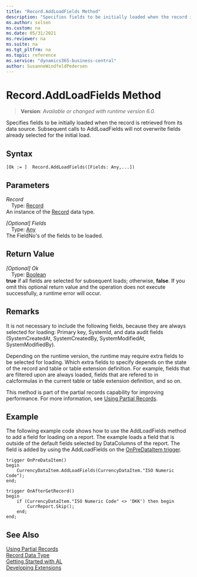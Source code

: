 ```yaml
---
title: "Record.AddLoadFields Method"
description: "Specifies fields to be initially loaded when the record is retrieved from its data source. Subsequent calls to AddLoadFields will not overwrite fields already selected for the initial load."
ms.author: solsen
ms.custom: na
ms.date: 05/31/2021
ms.reviewer: na
ms.suite: na
ms.tgt_pltfrm: na
ms.topic: reference
ms.service: "dynamics365-business-central"
author: SusanneWindfeldPedersen
---
```

[//]: # (START>DO_NOT_EDIT)
[//]: # (IMPORTANT:Do not edit any of the content between here and the END>DO_NOT_EDIT.)
[//]: # (Any modifications should be made in the .xml files in the ModernDev repo.)
# Record.AddLoadFields Method
> **Version**: _Available or changed with runtime version 6.0._

Specifies fields to be initially loaded when the record is retrieved from its data source. Subsequent calls to AddLoadFields will not overwrite fields already selected for the initial load.


## Syntax
```
[Ok := ]  Record.AddLoadFields([Fields: Any,...])
```
## Parameters
*Record*  
&emsp;Type: [Record](record-data-type.md)  
An instance of the [Record](record-data-type.md) data type.  

*[Optional] Fields*  
&emsp;Type: [Any](../any/any-data-type.md)  
The FieldNo's of the fields to be loaded.  


## Return Value
*[Optional] Ok*  
&emsp;Type: [Boolean](../boolean/boolean-data-type.md)  
**true** if all fields are selected for subsequent loads; otherwise, **false**. If you omit this optional return value and the operation does not execute successfully, a runtime error will occur.  


[//]: # (IMPORTANT: END>DO_NOT_EDIT)

## Remarks
It is not necessary to include the following fields, because they are always selected for loading: Primary key, SystemId, and data audit fields (SystemCreatedAt, SystemCreatedBy, SystemModifiedAt, SystemModifiedBy).  

Depending on the runtime version, the runtime may require extra fields to be selected for loading. Which extra fields to specify depends on the state of the record and table or table extension definition. For example, fields that are filtered upon are always loaded, fields that are refered to in calcformulas in the current table or table extension definition, and so on.

This method is part of the partial records capability for improving performance. For more information, see [Using Partial Records](../../devenv-partial-records.md).

## Example

The following example code shows how to use the AddLoadFields method to add a field for loading on a report. The example loads a field that is outside of the default fields selected by DataColumns of the report. The field is added by using the AddLoadFields on the [OnPreDataItem trigger](../../triggers-auto/reportdataitem/devenv-onpredataitem-reportdataitem-trigger.md).

```al
trigger OnPreDataItem()
begin
    CurrencyDataItem.AddLoadFields(CurrencyDataItem."ISO Numeric Code");
end;

trigger OnAfterGetRecord()
begin
    if (CurrencyDataItem."ISO Numeric Code" <> 'DKK') then begin
        CurrReport.Skip();
    end;
end;
```

## See Also

[Using Partial Records](../../devenv-partial-records.md)  
[Record Data Type](record-data-type.md)  
[Getting Started with AL](../../devenv-get-started.md)  
[Developing Extensions](../../devenv-dev-overview.md)
